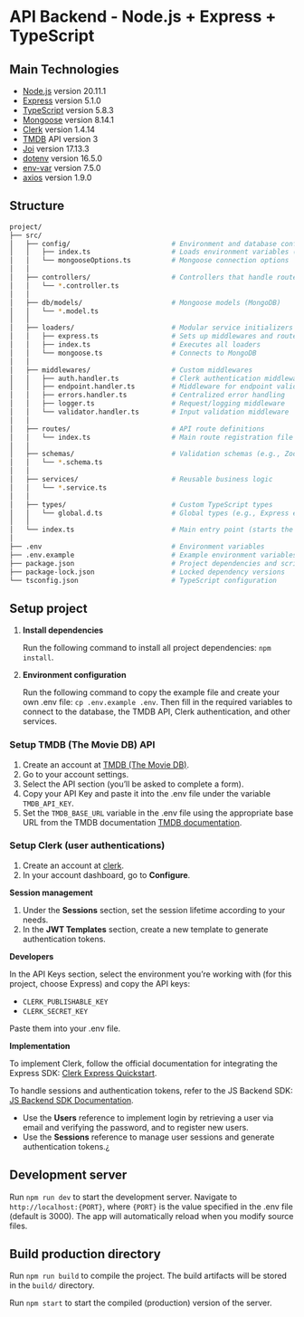 # API Backend - Node.js + Express + TypeScript

## Main Technologies

- [Node.js](https://nodejs.org/) version 20.11.1
- [Express](https://expressjs.com/) version 5.1.0
- [TypeScript](https://www.typescriptlang.org/) version 5.8.3
- [Mongoose](https://mongoosejs.com/) version 8.14.1
- [Clerk](https://clerk.dev/) version 1.4.14
- [TMDB](https://developer.themoviedb.org/docs/getting-started) API version 3
- [Joi](https://joi.dev/) version 17.13.3
- [dotenv](https://www.npmjs.com/package/dotenv) version 16.5.0
- [env-var](https://www.npmjs.com/package/env-var) version 7.5.0
- [axios](https://axios-http.com/es/docs/intro) version 1.9.0

## Structure
``` bash
project/
├── src/
│   ├── config/                         # Environment and database configuration
│   │   ├── index.ts                    # Loads environment variables (.env)
│   │   └── mongooseOptions.ts          # Mongoose connection options
│   │
│   ├── controllers/                    # Controllers that handle route logic
│   │   └── *.controller.ts
│   │
│   ├── db/models/                      # Mongoose models (MongoDB)
│   │   └── *.model.ts
│   │
│   ├── loaders/                        # Modular service initializers
│   │   ├── express.ts                  # Sets up middlewares and routes
│   │   ├── index.ts                    # Executes all loaders
│   │   └── mongoose.ts                 # Connects to MongoDB
│   │
│   ├── middlewares/                    # Custom middlewares
│   │   ├── auth.handler.ts             # Clerk authentication middleware
│   │   ├── endpoint.handler.ts         # Middleware for endpoint validation
│   │   ├── errors.handler.ts           # Centralized error handling
│   │   ├── logger.ts                   # Request/logging middleware
│   │   └── validator.handler.ts        # Input validation middleware
│   │
│   ├── routes/                         # API route definitions
│   │   └── index.ts                    # Main route registration file
│   │
│   ├── schemas/                        # Validation schemas (e.g., Zod, Joi)
│   │   └── *.schema.ts
│   │
│   ├── services/                       # Reusable business logic
│   │   └── *.service.ts
│   │
│   ├── types/                          # Custom TypeScript types
│   │   └── global.d.ts                 # Global types (e.g., Express extensions)
│   │
│   └── index.ts                        # Main entry point (starts the server)
│
├── .env                                # Environment variables
├── .env.example                        # Example environment variables file
├── package.json                        # Project dependencies and scripts
├── package-lock.json                   # Locked dependency versions
└── tsconfig.json                       # TypeScript configuration
```

## Setup project

1. **Install dependencies**

    Run the following command to install all project dependencies: `npm install`.

2. **Environment configuration**

    Run the following command to copy the example file and create your own .env file: `cp .env.example .env`. Then fill in the required variables to connect to the database, the TMDB API, Clerk authentication, and other services.

### Setup TMDB (The Movie DB) API

1. Create an account at [TMDB (The Movie DB)](https://developer.themoviedb.org/docs/getting-started).
2. Go to your account settings.
3. Select the API section (you’ll be asked to complete a form).
4. Copy your API Key and paste it into the .env file under the variable `TMDB_API_KEY`.
5. Set the `TMDB_BASE_URL` variable in the .env file using the appropriate base URL from the TMDB documentation [TMDB documentation](https://developer.themoviedb.org/reference/intro/getting-started).

### Setup Clerk (user authentications)

1. Create an account at [clerk](https://clerk.com/).
2. In your account dashboard, go to **Configure**.

**Session management**

1. Under the **Sessions** section, set the session lifetime according to your needs.
2. In the **JWT Templates** section, create a new template to generate authentication tokens.

**Developers**

In the API Keys section, select the environment you’re working with (for this project, choose Express) and copy the API keys:

- `CLERK_PUBLISHABLE_KEY`
- `CLERK_SECRET_KEY`

Paste them into your .env file.

**Implementation**

To implement Clerk, follow the official documentation for integrating the Express SDK: [Clerk Express Quickstart](https://clerk.com/docs/quickstarts/express).

To handle sessions and authentication tokens, refer to the JS Backend SDK: [JS Backend SDK Documentation](https://clerk.com/docs/references/backend/overview).
- Use the **Users** reference to implement login by retrieving a user via email and verifying the password, and to register new users.
- Use the **Sessions** reference to manage user sessions and generate authentication tokens.¿
 
## Development server

Run `npm run dev` to start the development server. Navigate to `http://localhost:{PORT}`, where `{PORT}` is the value specified in the .env file (default is 3000). The app will automatically reload when you modify source files.

## Build production directory

Run `npm run build` to compile the project. The build artifacts will be stored in the `build/` directory.

Run `npm start` to start the compiled (production) version of the server.
